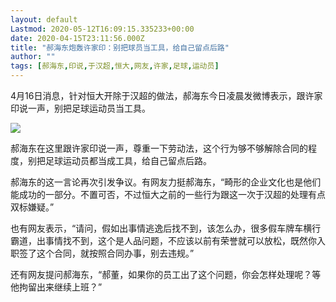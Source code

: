 ```yaml
---
layout: default
Lastmod: 2020-05-12T16:09:15.335233+00:00
date: 2020-04-15T23:11:56.000Z
title: "郝海东炮轰许家印：别把球员当工具，给自己留点后路"
author: ""
tags: [郝海东,印说,于汉超,恒大,网友,许家,足球,运动员]
---
```


4月16日消息，针对恒大开除于汉超的做法，郝海东今日凌晨发微博表示，跟许家印说一声，别把足球运动员当工具。

![](https://images.weserv.nl/?url=https%3A//x0.ifengimg.com/res/2020/AD83F68EE95A25788B6959AC46359EEDA05281A8_size157_w640_h433.png)

郝海东在这里跟许家印说一声，尊重一下劳动法，这个行为够不够解除合同的程度，别把足球运动员都当成工具，给自己留点后路。

郝海东的这一言论再次引发争议。有网友力挺郝海东，“畸形的企业文化也是他们能成功的一部分。不置可否，不过恒大之前的一些行为跟这一次于汉超的处理有点双标嫌疑。”

也有网友表示，“请问，假如出事情逃逸后找不到，该怎么办，很多假车牌车横行霸道，出事情找不到，这个是人品问题，不应该以前有荣誉就可以放松，既然你入职签了这个合同，就按照合同办事，别去违规。”

还有网友提问郝海东，“郝董，如果你的员工出了这个问题，你会怎样处理呢？等他拘留出来继续上班？”

